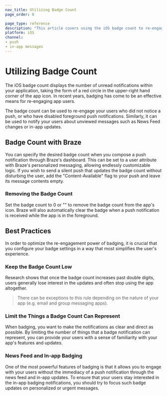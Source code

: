 ```yaml
---
nav_title: Utilizing Badge Count
page_order: 8

page_type: reference
description: "This article covers using the iOS badge count to re-engage users who didn't notice a push, or who have disabled foreground push notifications."
platform: iOS
channel: 
- push
- in-app messages
---
```

# Utilizing Badge Count

The iOS badge count displays the number of unread notifications within your application, taking the form of a red circle in the upper-right hand corner of the app icon. In recent years, badging has come to be an effective means for re-engaging app users.

The badge count can be used to re-engage your users who did not notice a push, or who have disabled foreground push notifications. Similarly, it can be used to notify your users about unviewed messages such as News Feed changes or in-app updates.

## Badge Count with Braze

You can specify the desired badge count when you compose a push notification through Braze's dashboard. This can be set to a user attribute with Braze's personalized messaging, allowing endlessly customizable logic. If you wish to send a silent push that updates the badge count without disturbing the user, add the "Content-Available" flag to your push and leave its message contents empty.

### Removing the Badge Count

Set the badge count to 0 or "" to remove the badge count from the app's icon. Braze will also automatically clear the badge when a push notification is received while the app is in the foreground.

## Best Practices

In order to optimize the re-engagement power of badging, it is crucial that you configure your badge settings in a way that most simplifies the user's experience.

### Keep the Badge Count Low
Research shows that once the badge count increases past double digits, users generally lose interest in the updates and often stop using the app altogether.

>  There can be exceptions to this rule depending on the nature of your app (e.g. email and group messaging apps).

### Limit the Things a Badge Count Can Represent
When badging, you want to make the notifications as clear and direct as possible. By limiting the number of things that a badge notification can represent, you can provide your users with a sense of familiarity with your app's features and updates.

### News Feed and In-app Badging
One of the most powerful features of badging is that it allows you to engage with your users without the immediacy of a push notification through the news feed and in-app updates. To ensure that your users stay interested in the in-app badging notifications, you should try to focus such badge updates on personalized or urgent messages.
